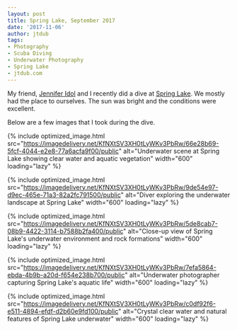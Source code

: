 ```yaml
---
layout: post
title: Spring Lake, September 2017
date: '2017-11-06'
author: jtdub
tags:
- Photography
- Scuba Diving
- Underwater Photography
- Spring Lake
- jtdub.com
---
```


My friend, [Jennifer Idol](http://www.theunderwaterdesigner.com/) and I recently did a dive at [Spring Lake](http://www.meadowscenter.txstate.edu/). We mostly had the place to ourselves. The sun was bright and the conditions were excellent.

Below are a few images that I took during the dive.

{% include optimized_image.html 
   src="https://imagedelivery.net/KfNXtSV3XH0tLyWKv3PbRw/66e28b69-5fcf-4044-e2e8-77a6acfa9f00/public" 
   alt="Underwater scene at Spring Lake showing clear water and aquatic vegetation" 
   width="600" 
   loading="lazy" %}

{% include optimized_image.html 
   src="https://imagedelivery.net/KfNXtSV3XH0tLyWKv3PbRw/9de54e97-d9ec-465e-71a3-82a2fc791500/public" 
   alt="Diver exploring the underwater landscape at Spring Lake" 
   width="600" 
   loading="lazy" %}

{% include optimized_image.html 
   src="https://imagedelivery.net/KfNXtSV3XH0tLyWKv3PbRw/5de8cab7-08b9-4422-3114-b7588b2fa400/public" 
   alt="Close-up view of Spring Lake's underwater environment and rock formations" 
   width="600" 
   loading="lazy" %}

{% include optimized_image.html 
   src="https://imagedelivery.net/KfNXtSV3XH0tLyWKv3PbRw/7efa5864-ebda-4b9b-a20d-f654e238b700/public" 
   alt="Underwater photographer capturing Spring Lake's aquatic life" 
   width="600" 
   loading="lazy" %}

{% include optimized_image.html 
   src="https://imagedelivery.net/KfNXtSV3XH0tLyWKv3PbRw/c0df92f6-e511-4894-efdf-d2b60e9fd100/public" 
   alt="Crystal clear water and natural features of Spring Lake underwater" 
   width="600" 
   loading="lazy" %}
